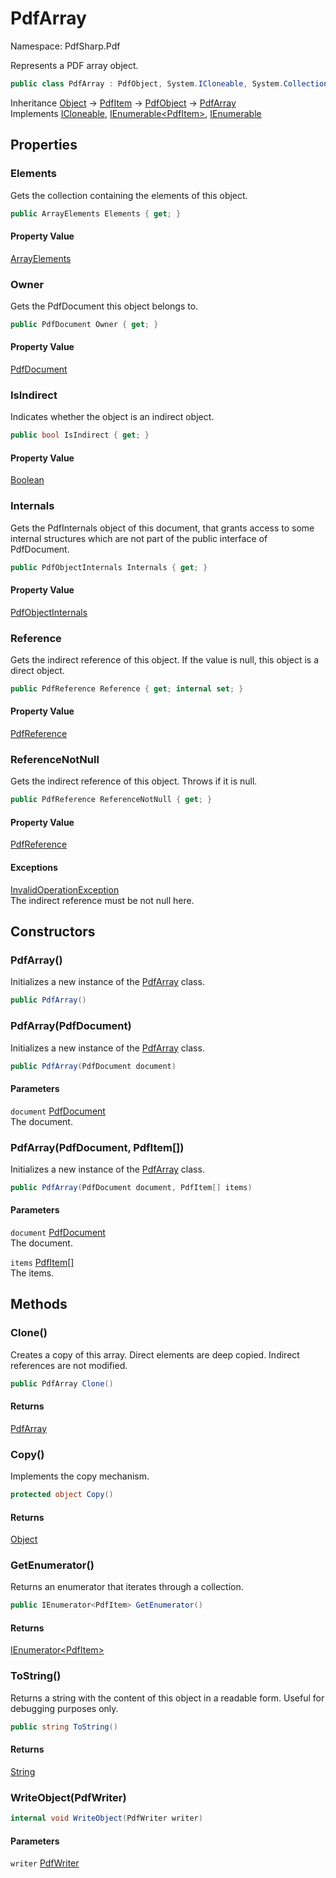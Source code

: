 # PdfArray

Namespace: PdfSharp.Pdf

Represents a PDF array object.

```csharp
public class PdfArray : PdfObject, System.ICloneable, System.Collections.Generic.IEnumerable`1[[PdfSharp.Pdf.PdfItem, PdfSharp, Version=0.1.3.0, Culture=neutral, PublicKeyToken=null]], System.Collections.IEnumerable
```

Inheritance [Object](https://docs.microsoft.com/en-us/dotnet/api/system.object) → [PdfItem](./pdfsharp.pdf.pdfitem) → [PdfObject](./pdfsharp.pdf.pdfobject) → [PdfArray](./pdfsharp.pdf.pdfarray)<br>
Implements [ICloneable](https://docs.microsoft.com/en-us/dotnet/api/system.icloneable), [IEnumerable&lt;PdfItem&gt;](https://docs.microsoft.com/en-us/dotnet/api/system.collections.generic.ienumerable-1), [IEnumerable](https://docs.microsoft.com/en-us/dotnet/api/system.collections.ienumerable)

## Properties

### **Elements**

Gets the collection containing the elements of this object.

```csharp
public ArrayElements Elements { get; }
```

#### Property Value

[ArrayElements](./pdfsharp.pdf.pdfarray.arrayelements)<br>

### **Owner**

Gets the PdfDocument this object belongs to.

```csharp
public PdfDocument Owner { get; }
```

#### Property Value

[PdfDocument](./pdfsharp.pdf.pdfdocument)<br>

### **IsIndirect**

Indicates whether the object is an indirect object.

```csharp
public bool IsIndirect { get; }
```

#### Property Value

[Boolean](https://docs.microsoft.com/en-us/dotnet/api/system.boolean)<br>

### **Internals**

Gets the PdfInternals object of this document, that grants access to some internal structures
 which are not part of the public interface of PdfDocument.

```csharp
public PdfObjectInternals Internals { get; }
```

#### Property Value

[PdfObjectInternals](./pdfsharp.pdf.advanced.pdfobjectinternals)<br>

### **Reference**

Gets the indirect reference of this object. If the value is null, this object is a direct object.

```csharp
public PdfReference Reference { get; internal set; }
```

#### Property Value

[PdfReference](./pdfsharp.pdf.advanced.pdfreference)<br>

### **ReferenceNotNull**

Gets the indirect reference of this object. Throws if it is null.

```csharp
public PdfReference ReferenceNotNull { get; }
```

#### Property Value

[PdfReference](./pdfsharp.pdf.advanced.pdfreference)<br>

#### Exceptions

[InvalidOperationException](https://docs.microsoft.com/en-us/dotnet/api/system.invalidoperationexception)<br>
The indirect reference must be not null here.

## Constructors

### **PdfArray()**

Initializes a new instance of the [PdfArray](./pdfsharp.pdf.pdfarray) class.

```csharp
public PdfArray()
```

### **PdfArray(PdfDocument)**

Initializes a new instance of the [PdfArray](./pdfsharp.pdf.pdfarray) class.

```csharp
public PdfArray(PdfDocument document)
```

#### Parameters

`document` [PdfDocument](./pdfsharp.pdf.pdfdocument)<br>
The document.

### **PdfArray(PdfDocument, PdfItem[])**

Initializes a new instance of the [PdfArray](./pdfsharp.pdf.pdfarray) class.

```csharp
public PdfArray(PdfDocument document, PdfItem[] items)
```

#### Parameters

`document` [PdfDocument](./pdfsharp.pdf.pdfdocument)<br>
The document.

`items` [PdfItem[]](./pdfsharp.pdf.pdfitem)<br>
The items.

## Methods

### **Clone()**

Creates a copy of this array. Direct elements are deep copied.
 Indirect references are not modified.

```csharp
public PdfArray Clone()
```

#### Returns

[PdfArray](./pdfsharp.pdf.pdfarray)<br>

### **Copy()**

Implements the copy mechanism.

```csharp
protected object Copy()
```

#### Returns

[Object](https://docs.microsoft.com/en-us/dotnet/api/system.object)<br>

### **GetEnumerator()**

Returns an enumerator that iterates through a collection.

```csharp
public IEnumerator<PdfItem> GetEnumerator()
```

#### Returns

[IEnumerator&lt;PdfItem&gt;](https://docs.microsoft.com/en-us/dotnet/api/system.collections.generic.ienumerator-1)<br>

### **ToString()**

Returns a string with the content of this object in a readable form. Useful for debugging purposes only.

```csharp
public string ToString()
```

#### Returns

[String](https://docs.microsoft.com/en-us/dotnet/api/system.string)<br>

### **WriteObject(PdfWriter)**

```csharp
internal void WriteObject(PdfWriter writer)
```

#### Parameters

`writer` [PdfWriter](./pdfsharp.pdf.io.pdfwriter)<br>
